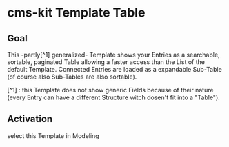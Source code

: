 # cms-kit Template Table

## Goal

This -partly[^1] generalized- Template shows your Entries as a searchable, sortable, paginated Table allowing a faster access than the List of the default Template. Connected Entries are loaded as a expandable Sub-Table (of course also Sub-Tables are also sortable).

[^1] : this Template does not show generic Fields because of their nature (every Entry can have a different Structure witch dosen't fit into a "Table").

## Activation

select this Template in Modeling

